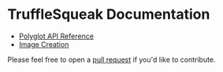 # TruffleSqueak Documentation

- [Polyglot API Reference](polyglot-api.md)
- [Image Creation](images.md)

Please feel free to open a [pull request][pull_request] if you'd like to
contribute.

[pull_request]: https://help.github.com/en/github/collaborating-with-issues-and-pull-requests/creating-a-pull-request
